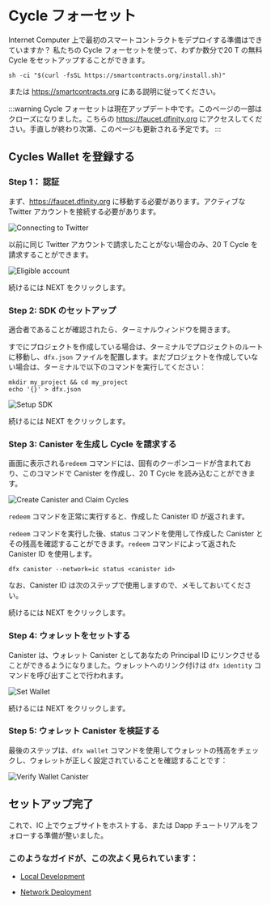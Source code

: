# Cycle フォーセット
Internet Computer 上で最初のスマートコントラクトをデプロイする準備はできていますか？ 私たちの Cycle フォーセットを使って、わずか数分で20 T の無料 Cycle をセットアップすることができます。

    sh -ci "$(curl -fsSL https://smartcontracts.org/install.sh)"

または <https://smartcontracts.org> にある説明に従ってください。

:::warning
Cycle フォーセットは現在アップデート中です。このページの一部はクローズになりました。こちらの <https://faucet.dfinity.org> にアクセスしてください。手直しが終わり次第、このページも更新される予定です。
:::

## Cycles Wallet を登録する

### Step 1： 認証

まず、<https://faucet.dfinity.org> に移動する必要があります。アクティブな Twitter アカウントを接続する必要があります。

![Connecting to Twitter](_attachments/faucet_step_1.png)

以前に同じ Twitter アカウントで請求したことがない場合のみ、20 T Cycle を請求することができます。

![Eligible account](_attachments/faucet_step_2.png)

続けるには NEXT をクリックします。

### Step 2: SDK のセットアップ

適合者であることが確認されたら、ターミナルウィンドウを開きます。

すでにプロジェクトを作成している場合は、ターミナルでプロジェクトのルートに移動し、`dfx.json` ファイルを配置します。まだプロジェクトを作成していない場合は、ターミナルで以下のコマンドを実行してください：

    mkdir my_project && cd my_project
    echo '{}' > dfx.json

![Setup SDK](_attachments/faucet_step_4.png)

続けるには NEXT をクリックします。

### Step 3: Canister を生成し Cycle を請求する

画面に表示される`redeem` コマンドには、固有のクーポンコードが含まれており、このコマンドで Canister を作成し、20 T Cycle を読み込むことができます。

![Create Canister and Claim Cycles](_attachments/faucet_step_5.png)

`redeem` コマンドを正常に実行すると、作成した Canister ID が返されます。

`redeem` コマンドを実行した後、status コマンドを使用して作成した Canister とその残高を確認することができます。`redeem` コマンドによって返された Canister ID を使用します。

    dfx canister --network=ic status <canister id>

なお、Canister ID は次のステップで使用しますので、メモしておいてください。

続けるには NEXT をクリックします。

### Step 4: ウォレットをセットする

Canister は、ウォレット Canister としてあなたの Principal ID にリンクさせることができるようになりました。ウォレットへのリンク付けは `dfx identity` コマンドを呼び出すことで行われます。

![Set Wallet](_attachments/faucet_step_6.png)

続けるには NEXT をクリックします。

### Step 5: ウォレット Canister を検証する

最後のステップは、`dfx wallet` コマンドを使用してウォレットの残高をチェックし、ウォレットが正しく設定されていることを確認することです：

![Verify Wallet Canister](_attachments/faucet_step_7.png)

## セットアップ完了

これで、IC 上でウェブサイトをホストする、または Dapp チュートリアルをフォローする準備が整いました。

### このようなガイドが、この次よく見られています：

-   [Local Development](./local-quickstart)

-   [Network Deployment](./network-quickstart)


<!--
# Cycles Faucet
Ready to deploy your first smart contract on the Internet Computer
blockchain? You can use our Cycles Faucet to get set up with 20T free
cycles in just a few minutes.

    sh -ci "$(curl -fsSL https://internetcomputer.org/install.sh)"

or following the instructions on the [Installing the SDK](../build/install-upgrade-remove) section.

:::warning
The cycles faucet is currently getting reworked. Some parts of this page are outdated. Please go to <https://faucet.dfinity.org> for the current instructions. Once the rework is completed, this page will be updated.
:::

## Claim your Cycles Wallet

### Step 1: Authenticate

First, you will need to navigate to <https://faucet.dfinity.org>. You
will need to connect an active Twitter account to continue.

![Connecting to Twitter](_attachments/faucet_step_1.png)

If the Twitter account has not been used before, you are eligible to claim the 20T cycles.

![Eligible account](_attachments/faucet_step_2.png)

Click NEXT to continue.

### Step 2: Setup SDK

Once your eligibility has been confirmed, open up a terminal window.

If you already have created a project, go to the root of the project in the terminal, where the `dfx.json` file is located. If you haven't created a project yet, run these commands in the terminal:

    mkdir my_project && cd my_project
    echo '{}' > dfx.json

![Setup SDK](_attachments/faucet_step_4.png)

Click NEXT to continue.

### Step 3: Create Canister and Claim Cycles

The `redeem` command shown on the screen contains a unique coupon code, which with this command will be used to create a canister and load it with 20T cycles. 

![Create Canister and Claim Cycles](_attachments/faucet_step_5.png)

After a successfully running the `redeem` command, the created canister's ID is returned. 

After runninng the `redeem` command, the created canister and it's balance can be checked using the status command. Use the canister ID returned by the `redeem` command:

    dfx canister --network=ic status <canister id>

Please note the canister ID is used in the next step, so write down the canister ID. 

Click NEXT to continue.

### Step 4: Set Wallet

The canister can now be linked to your principal ID as your wallet canister. The wallet is linked by calling a `dfx identity` command:

![Set Wallet](_attachments/faucet_step_6.png)

Click NEXT to continue.

### Step 5: Verify Wallet Canister

The last step is to verify the wallet is setup correctly, by checking its balance using the `dfx wallet` command:

![Verify Wallet Canister](_attachments/faucet_step_7.png)

## Setup Completed

Now you are ready to host a website on the IC or follow one of our dapp tutorials.

### Next, people often look at these guides:

-   [Local Development](./local-quickstart)

-   [Network Deployment](./network-quickstart)

-->
